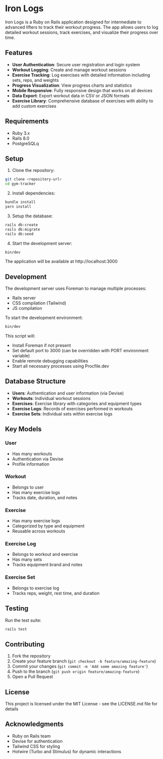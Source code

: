 # Iron Logs

Iron Logs is a Ruby on Rails application designed for intermediate to advanced lifters to track their workout progress. The app allows users to log detailed workout sessions, track exercises, and visualize their progress over time.

## Features

- **User Authentication**: Secure user registration and login system
- **Workout Logging**: Create and manage workout sessions
- **Exercise Tracking**: Log exercises with detailed information including sets, reps, and weights
- **Progress Visualization**: View progress charts and statistics
- **Mobile Responsive**: Fully responsive design that works on all devices
- **Data Export**: Export workout data in CSV or JSON formats
- **Exercise Library**: Comprehensive database of exercises with ability to add custom exercises

## Requirements

- Ruby 3.x
- Rails 8.0
- PostgreSQLq

## Setup

1. Clone the repository:
```bash
git clone <repository-url>
cd gym-tracker
```

2. Install dependencies:
```bash
bundle install
yarn install
```

3. Setup the database:
```bash
rails db:create
rails db:migrate
rails db:seed
```

4. Start the development server:
```bash
bin/dev
```

The application will be available at http://localhost:3000

## Development

The development server uses Foreman to manage multiple processes:
- Rails server
- CSS compilation (Tailwind)
- JS compilation

To start the development environment:
```bash
bin/dev
```

This script will:
- Install Foreman if not present
- Set default port to 3000 (can be overridden with PORT environment variable)
- Enable remote debugging capabilities
- Start all necessary processes using Procfile.dev

## Database Structure

- **Users**: Authentication and user information (via Devise)
- **Workouts**: Individual workout sessions
- **Exercises**: Exercise library with categories and equipment types
- **Exercise Logs**: Records of exercises performed in workouts
- **Exercise Sets**: Individual sets within exercise logs

## Key Models

### User
- Has many workouts
- Authentication via Devise
- Profile information

### Workout
- Belongs to user
- Has many exercise logs
- Tracks date, duration, and notes

### Exercise
- Has many exercise logs
- Categorized by type and equipment
- Reusable across workouts

### Exercise Log
- Belongs to workout and exercise
- Has many sets
- Tracks equipment brand and notes

### Exercise Set
- Belongs to exercise log
- Tracks reps, weight, rest time, and duration

## Testing

Run the test suite:
```bash
rails test
```

## Contributing

1. Fork the repository
2. Create your feature branch (`git checkout -b feature/amazing-feature`)
3. Commit your changes (`git commit -m 'Add some amazing feature'`)
4. Push to the branch (`git push origin feature/amazing-feature`)
5. Open a Pull Request

## License

This project is licensed under the MIT License - see the LICENSE.md file for details

## Acknowledgments

- Ruby on Rails team
- Devise for authentication
- Tailwind CSS for styling
- Hotwire (Turbo and Stimulus) for dynamic interactions
